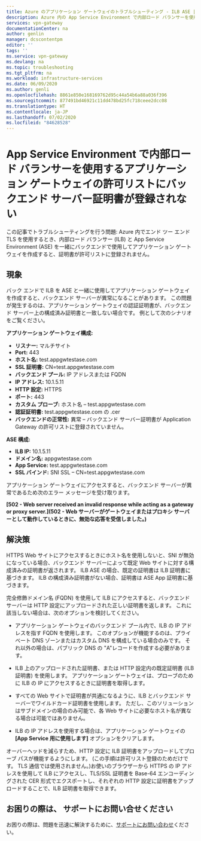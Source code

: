 ```yaml
---
title: Azure のアプリケーション ゲートウェイのトラブルシューティング - ILB ASE | Microsoft Docs
description: Azure 内の App Service Environment で内部ロード バランサーを使用してアプリケーション ゲートウェイをトラブルシューティングする方法について説明します。
services: vpn-gateway
documentationCenter: na
author: genlin
manager: dcscontentpm
editor: ''
tags: ''
ms.service: vpn-gateway
ms.devlang: na
ms.topic: troubleshooting
ms.tgt_pltfrm: na
ms.workload: infrastructure-services
ms.date: 06/09/2020
ms.author: genli
ms.openlocfilehash: 8861e850e168169762d95c44a54b6a88a036f396
ms.sourcegitcommit: 877491bd46921c11dd478bd25fc718ceee2dcc08
ms.translationtype: HT
ms.contentlocale: ja-JP
ms.lasthandoff: 07/02/2020
ms.locfileid: "84628528"
---
```

# <a name="back-end-server-certificate-is-not-allow-listed-for-an-application-gateway-using-an-internal-load-balancer-with-an-app-service-environment"></a>App Service Environment で内部ロード バランサーを使用するアプリケーション ゲートウェイの許可リストにバックエンド サーバー証明書が登録されない

この記事でトラブルシューティングを行う問題: Azure 内でエンド ツー エンド TLS を使用するとき、内部ロード バランサー (ILB) と App Service Environment (ASE) を一緒にバックエンドで使用してアプリケーション ゲートウェイを作成すると、証明書が許可リストに登録されません。

## <a name="symptoms"></a>現象

バック エンドで ILB を ASE と一緒に使用してアプリケーション ゲートウェイを作成すると、バックエンド サーバーが異常になることがあります。 この問題が発生するのは、アプリケーション ゲートウェイの認証証明書が、バックエンド サーバー上の構成済み証明書と一致しない場合です。 例として次のシナリオをご覧ください。

**アプリケーション ゲートウェイ構成:**

- **リスナー:** マルチサイト
- **Port:** 443
- **ホスト名:** test.appgwtestase.com
- **SSL 証明書:** CN=test.appgwtestase.com
- **バックエンド プール:** IP アドレスまたは FQDN
- **IP アドレス:** 10.1.5.11
- **HTTP 設定:** HTTPS
- **ポート:** 443
- **カスタム プローブ:** ホスト名 – test.appgwtestase.com
- **認証証明書:** test.appgwtestase.com の .cer
- **バックエンドの正常性:** 異常 – バックエンド サーバー証明書が Application Gateway の許可リストに登録されていません。

**ASE 構成:**

- **ILB IP:** 10.1.5.11
- **ドメイン名:** appgwtestase.com
- **App Service:** test.appgwtestase.com
- **SSL バインド:** SNI SSL – CN=test.appgwtestase.com

アプリケーション ゲートウェイにアクセスすると、バックエンド サーバーが異常であるため次のエラー メッセージを受け取ります。

**[502 - Web server received an invalid response while acting as a gateway or proxy server.]\(502 - Web サーバーがゲートウェイまたはプロキシ サーバーとして動作しているときに、無効な応答を受信しました。\)**

## <a name="solution"></a>解決策

HTTPS Web サイトにアクセスするときにホスト名を使用しないと、SNI が無効になっている場合、バックエンド サーバーによって既定 Web サイトに対する構成済みの証明書が返されます。 ILB ASE の場合、既定の証明書は ILB 証明書に基づきます。 ILB の構成済み証明書がない場合、証明書は ASE App 証明書に基づきます。

完全修飾ドメイン名 (FQDN) を使用して ILB にアクセスすると、バックエンド サーバーは HTTP 設定にアップロードされた正しい証明書を返します。 これに該当しない場合は、次のオプションを検討してください。

- アプリケーション ゲートウェイのバックエンド プール内で、ILB の IP アドレスを指す FQDN を使用します。 このオプションが機能するのは、プライベート DNS ゾーンまたはカスタム DNS を構成している場合のみです。 それ以外の場合は、パブリック DNS の "A"レコードを作成する必要があります。

- ILB 上のアップロードされた証明書、または HTTP 設定内の既定証明書 (ILB 証明書) を使用します。 アプリケーション ゲートウェイは、プローブのために ILB の IP にアクセスするときに証明書を取得します。

- すべての Web サイトで証明書が共通になるように、ILB とバックエンド サーバーでワイルドカード証明書を使用します。 ただし、このソリューションはサブドメインの場合のみ可能で、各 Web サイトに必要なホスト名が異なる場合は可能ではありません。

- ILB の IP アドレスを使用する場合は、アプリケーション ゲートウェイの **[App Service 用に使用します]** オプションをクリアします。

オーバーヘッドを減らすため、HTTP 設定に ILB 証明書をアップロードしてプローブ パスが機能するようにします。 (この手順は許可リスト登録のためだけです。 TLS 通信では使用されません。)お使いのブラウザーから HTTPS の IP アドレスを使用して ILB にアクセスし、TLS/SSL 証明書を Base-64 エンコーディングされた CER 形式でエクスポートし、それぞれの HTTP 設定に証明書をアップロードすることで、ILB 証明書を取得できます。

## <a name="need-help-contact-support"></a>お困りの際は、 サポートにお問い合せください

お困りの際は、問題を迅速に解決するために、[サポートにお問い合わせ](https://portal.azure.com/?#blade/Microsoft_Azure_Support/HelpAndSupportBlade)ください。
